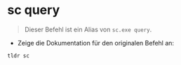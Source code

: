 # sc query

> Dieser Befehl ist ein Alias von `sc.exe query`.

- Zeige die Dokumentation für den originalen Befehl an:

`tldr sc`
